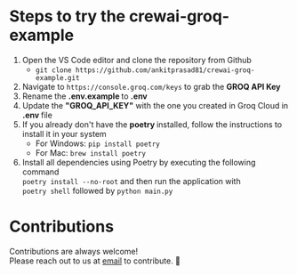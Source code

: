 # Steps to try the crewai-groq-example

1. Open the VS Code editor and clone the repository from Github <br>
    - `git clone https://github.com/ankitprasad81/crewai-groq-example.git`
2. Navigate to `https://console.groq.com/keys` to grab the <b> GROQ API Key </b>
3. Rename the <b> .env.example </b> to <b>.env</b>
4. Update the <b>"GROQ_API_KEY"</b> with the one you created in Groq Cloud in <b> .env </b> file
5. If you already don't have the <b> poetry </b> installed, follow the instructions to install it in your system <br>
    - For Windows: <code>pip install poetry</code>
    - For Mac: <code>brew install poetry</code><br>
5. Install all dependencies using Poetry by executing the following command<br>
   <code>poetry install --no-root</code> and then run the application with  
   <code>poetry shell</code> followed by  <code>python main.py</code>

# Contributions

Contributions are always welcome! <br>
Please reach out to us at <a href="mailto:trywithninja@gmail.com">email</a> to contribute. 🌟